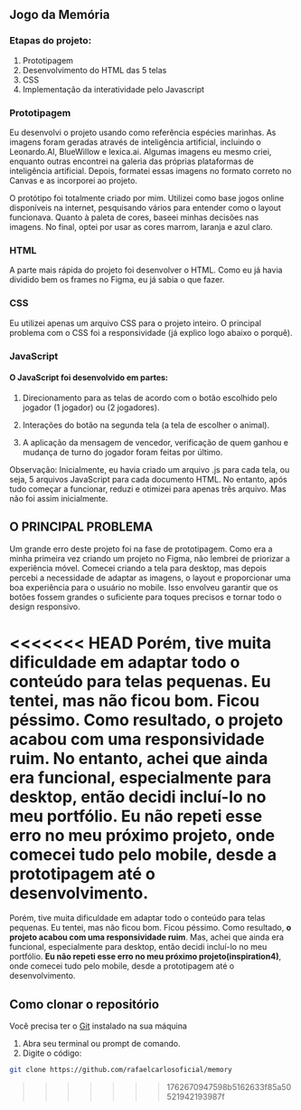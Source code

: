 ## Jogo da Memória

### Etapas do projeto:
1. Prototipagem
2. Desenvolvimento do HTML das 5 telas
3. CSS
4. Implementação da interatividade pelo Javascript

### Prototipagem
 Eu desenvolvi o projeto usando como referência espécies marinhas. As imagens foram geradas através de inteligência artificial, incluindo o Leonardo.AI, BlueWillow e lexica.ai. Algumas imagens eu mesmo criei, enquanto outras encontrei na galeria das próprias plataformas de inteligência artificial. Depois, formatei essas imagens no formato correto no Canvas e as incorporei ao projeto.

O protótipo foi totalmente criado por mim. Utilizei como base jogos online disponíveis na internet, pesquisando vários para entender como o layout funcionava. Quanto à paleta de cores, baseei minhas decisões nas imagens. No final, optei por usar as cores marrom, laranja e azul claro.

### HTML

A parte mais rápida do projeto foi desenvolver o HTML. Como eu já havia dividido bem os frames no Figma, eu já sabia o que fazer.

### CSS

Eu utilizei apenas um arquivo CSS para o projeto inteiro. O principal problema com o CSS foi a responsividade (já explico logo abaixo o porquê).

### JavaScript

#### O JavaScript foi desenvolvido em partes:

1. Direcionamento para as telas de acordo com o botão escolhido pelo jogador (1 jogador) ou (2 jogadores).

2. Interações do botão na segunda tela (a tela de escolher o animal).

3. A aplicação da mensagem de vencedor, verificação de quem ganhou e mudança de turno do jogador foram feitas por último.

Observação: Inicialmente, eu havia criado um arquivo .js para cada tela, ou seja, 5 arquivos JavaScript para cada documento HTML. No entanto, após tudo começar a funcionar, reduzi e otimizei para apenas três arquivo. Mas não foi assim inicialmente.

## O PRINCIPAL PROBLEMA


Um grande erro deste projeto foi na fase de prototipagem. Como era a minha primeira vez criando um projeto no Figma, não lembrei de priorizar a experiência móvel. Comecei criando a tela para desktop, mas depois percebi a necessidade de adaptar as imagens, o layout e proporcionar uma boa experiência para o usuário no mobile. Isso envolveu garantir que os botões fossem grandes o suficiente para toques precisos e tornar todo o design responsivo.

<<<<<<< HEAD
Porém, tive muita dificuldade em adaptar todo o conteúdo para telas pequenas. Eu tentei, mas não ficou bom. Ficou péssimo. Como resultado, **o projeto acabou com uma responsividade ruim**. No entanto, achei que ainda era funcional, especialmente para desktop, então decidi incluí-lo no meu portfólio. **Eu não repeti esse erro no meu próximo projeto**, onde comecei tudo pelo mobile, desde a prototipagem até o desenvolvimento.
=======
Porém, tive muita dificuldade em adaptar todo o conteúdo para telas pequenas. Eu tentei, mas não ficou bom. Ficou péssimo. Como resultado, **o projeto acabou com uma responsividade ruim**. Mas, achei que ainda era funcional, especialmente para desktop, então decidi incluí-lo no meu portfólio. **Eu não repeti esse erro no meu próximo projeto(inspiration4)**, onde comecei tudo pelo mobile, desde a prototipagem até o desenvolvimento.


## Como clonar o repositório
 Você precisa ter o [Git](https://git-scm.com/)  instalado na sua máquina

1. Abra seu terminal ou prompt de comando.
2. Digite o código:
```bash
git clone https://github.com/rafaelcarlosoficial/memory
```
>>>>>>> 1762670947598b5162633f85a50521942193987f
